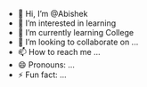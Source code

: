 - 👋 Hi, I’m @Abishek
- 👀 I’m interested in learning
- 🌱 I’m currently learning College
- 💞️ I’m looking to collaborate on ...
- 📫 How to reach me ...
- 😄 Pronouns: ...
- ⚡ Fun fact: ...

<!---
Abishek0408/Abishek0408 is a ✨ special ✨ repository because its `README.md` (this file) appears on your GitHub profile.
You can click the Preview link to take a look at your changes.
--->
